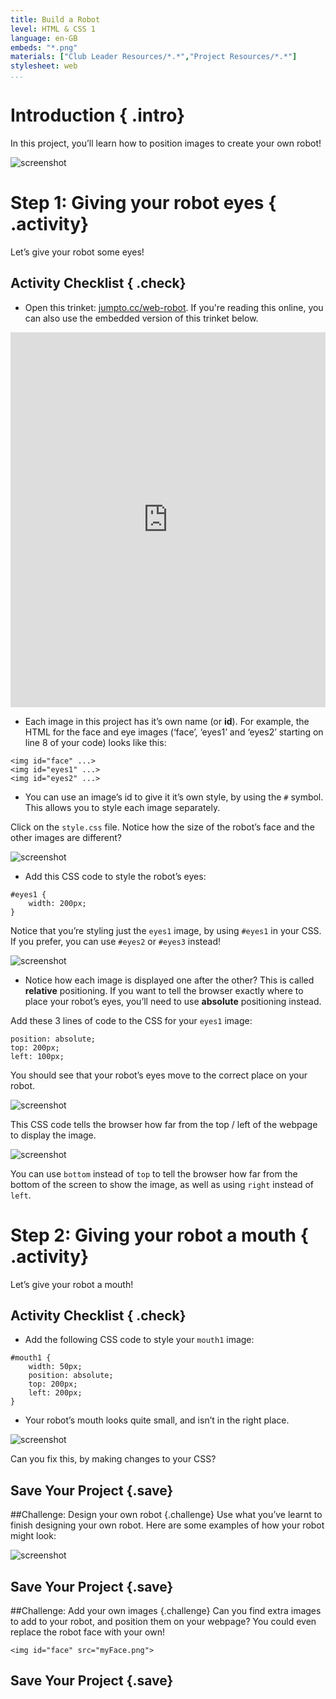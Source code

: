 ```yaml
---
title: Build a Robot
level: HTML & CSS 1
language: en-GB
embeds: "*.png"
materials: ["Club Leader Resources/*.*","Project Resources/*.*"]
stylesheet: web
...
```


# Introduction { .intro}

In this project, you’ll learn how to position images to create your own robot!

![screenshot](robot-final.png)

# Step 1: Giving your robot eyes { .activity}

Let’s give your robot some eyes!

## Activity Checklist { .check}

+ Open this trinket: <a href="http://jumpto.cc/web-robot" target="_blank">jumpto.cc/web-robot</a>. If you're reading this online, you can also use the embedded version of this trinket below.

<div class="trinket">
  <iframe src="https://trinket.io/embed/html/b29b50e571" width="100%" height="600" frameborder="0" marginwidth="0" marginheight="0" allowfullscreen>
  </iframe>
</div>

+ Each image in this project has it’s own name (or __id__). For example, the HTML for the face and eye images (‘face’, ‘eyes1’ and ‘eyes2’ starting on line 8 of your code) looks like this:

```
<img id="face" ...>
<img id="eyes1" ...>
<img id="eyes2" ...>
```

+ You can use an image’s id to give it it’s own style, by using the `#` symbol. This allows you to style each image separately.

Click on the `style.css` file. Notice how the size of the robot’s face and the other images are different?

![screenshot](robot-id.png)

+ Add this CSS code to style the robot’s eyes:

```
#eyes1 {
    width: 200px;
}
```

Notice that you’re styling just the `eyes1` image, by using `#eyes1` in your CSS. If you prefer, you can use `#eyes2` or `#eyes3` instead!

![screenshot](robot-eyes-width.png)

+ Notice how each image is displayed one after the other? This is called __relative__ positioning. If you want to tell the browser exactly where to place your robot’s eyes, you’ll need to use __absolute__ positioning instead.

Add these 3 lines of code to the CSS for your `eyes1` image:

```
position: absolute;
top: 200px;
left: 100px;
```

You should see that your robot’s eyes move to the correct place on your robot.

![screenshot](robot-eyes-position.png)

This CSS code tells the browser how far from the top / left of the webpage to display the image.

![screenshot](robot-eyes-position2.png)

You can use `bottom` instead of `top` to tell the browser how far from the bottom of the screen to show the image, as well as using `right` instead of `left`.

# Step 2: Giving your robot a mouth { .activity}

Let’s give your robot a mouth!

## Activity Checklist { .check}

+ Add the following CSS code to style your `mouth1` image:

```
#mouth1 {
    width: 50px;
    position: absolute;
    top: 200px;
    left: 200px;
}
```

+ Your robot’s mouth looks quite small, and isn’t in the right place.

![screenshot](robot-mouth.png)

Can you fix this, by making changes to your CSS?

## Save Your Project {.save}

##Challenge: Design your own robot {.challenge}
Use what you’ve learnt to finish designing your own robot. Here are some examples of how your robot might look:

![screenshot](robot-examples.png)

## Save Your Project {.save}

##Challenge: Add your own images {.challenge}
Can you find extra images to add to your robot, and position them on your webpage? You could even replace the robot face with your own!

```
<img id="face" src="myFace.png">
```

## Save Your Project {.save} 